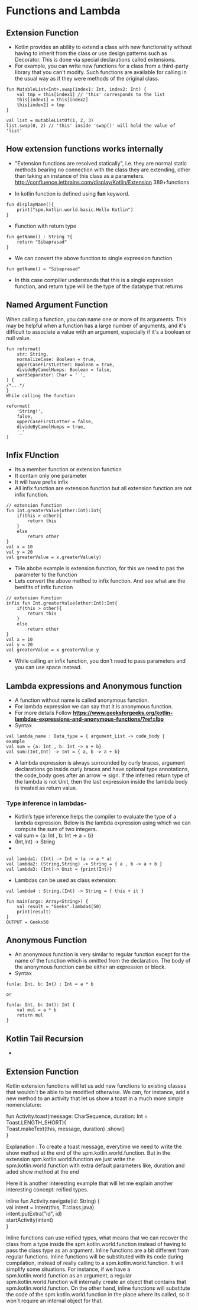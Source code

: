 # Functions and Lambda 

## Extension Function
- Kotlin provides an ability to extend a class with new functionality without having to inherit from the class or use design patterns such as Decorator. This is done via special declarations called extensions.
- For example, you can write new functions for a class from a third-party library that you can't modify. Such functions are available for calling in the usual way as if they were methods of the original class.
```
fun MutableList<Int>.swap(index1: Int, index2: Int) {
    val tmp = this[index1] // 'this' corresponds to the list
    this[index1] = this[index2]
    this[index2] = tmp
}

val list = mutableListOf(1, 2, 3)
list.swap(0, 2) // 'this' inside 'swap()' will hold the value of 'list'
```
## How extension functions works internally
- "Extension functions are resolved statically", i.e. they are normal static methods bearing no connection with the class they are extending, other than taking an instance of this class as a parameters. http://confluence.jetbrains.com/display/Kotlin/Extension 389+functions

- In kotlin function is defined using **fun** keyword.
```
fun displayName(){
    print("spm.kotlin.world.basic.Hello Kotlin")
} 
```  
- Function with return type
```
fun getName() : String ?{
    return "Sibaprasad"
} 
``` 
- We can convert the above function to single expression function
```
fun getName() = "Sibaprasad"
```
- In this case compiiler understands that this is a single expression function, and return type will be the type of the datatype that returns
## Named Argument Function
When calling a function, you can name one or more of its arguments. This may be helpful when a function has a large number of arguments, and it's difficult to associate a value with an argument, especially if it's a boolean or null value.
```
fun reformat(
    str: String,
    normalizeCase: Boolean = true,
    upperCaseFirstLetter: Boolean = true,
    divideByCamelHumps: Boolean = false,
    wordSeparator: Char = ' ',
) {
/*...*/
}
While calling the function

reformat(
    'String!',
    false,
    upperCaseFirstLetter = false,
    divideByCamelHumps = true,
    '_'
)
```
## Infix FUnction
- Its a member function or extension function
- It contain only one parameter
- It will have prefix infix
- All infix function are extension function but all extension function are not infix function.
```
// extension function
fun Int.greaterValue(other:Int):Int{
    if(this > other){
        return this
    }
    else
        return other
}
val x = 10
val y = 20
val greaterValue = x.greaterValue(y)
```
- THe abobe example is extension function, for this we need to pas the parameter to the function
- Lets convert the above method to infix function. And see what are the benifits of infix function
```
// extension function
infix fun Int.greaterValue(other:Int):Int{
    if(this > other){
        return this
    }
    else
        return other
}
val x = 10
val y = 20
val greaterValue = x greaterValue y
```
- While calling an infix function, you don't need to pass parameters and you can use space instead.

## Lambda expressions and Anonymous function
- A function without name is called anonymous function. 
- For lambda expression we can say that it is anonymous function. 
- For more details Follow **https://www.geeksforgeeks.org/kotlin-lambdas-expressions-and-anonymous-functions/?ref=lbp**
- Syntax
```
val lambda_name : Data_type = { argument_List -> code_body }
example
val sum = {a: Int , b: Int -> a + b}
val sum:(Int,Int) -> Int = { a, b -> a + b}
```
- A lambda expression is always surrounded by curly braces, argument declarations go inside curly braces and have optional type annotations, the code_body goes after an arrow -> sign. If the inferred return type of the lambda is not Unit, then the last expression inside the lambda body is treated as return value.

### Type inference in lambdas-
- Kotlin’s type inference helps the compiler to evaluate the type of a lambda expression. Below is the lambda expression using which we can compute the sum of two integers.
- val sum = {a: Int , b: Int -> a + b}
- (Int,Int) -> String 
- 
```
val lambda1: (Int) -> Int = (a -> a * a)
val lambda2: (String,String) -> String = { a , b -> a + b }
val lambda3: (Int)-> Unit = {print(Int)}
```
- Lambdas can be used as class extension:
```
val lambda4 : String.(Int) -> String = { this + it } 
  
fun main(args: Array<String>) { 
    val result = "Geeks".lambda4(50) 
    print(result) 
} 
OUTPUT = Geeks50
```
## Anonymous Function
- An anonymous function is very similar to regular function except for the name of the function which is omitted from the declaration. The body of the anonymous function can be either an expression or block.
- Syntax
```
fun(a: Int, b: Int) : Int = a * b

or

fun(a: Int, b: Int): Int {
    val mul = a * b
    return mul
}
```
## Kotlin Tail Recursion
- 

 ## **Extension Function**  
 
 Kotlin extension functions will let us add new functions to existing classes that wouldn´t be able to be modified otherwise. We can, for instance, add a new method to an activity that let us show a toast in a much more simple nomenclature:  
 
 fun Activity.toast(message: CharSequence, duration: Int = Toast.LENGTH_SHORT){  
    Toast.makeText(this, message, duration) .show()  
 }  
 
 Explanation : To create a toast message, everytime we need to write the show method at the end of the spm.kotlin.world.function.
 But in the extension spm.kotlin.world.function we just write the spm.kotlin.world.function with extra default parameters like, duration and aded show method at the end
   
 Here it is another interesting example that will let me explain another interesting concept: reified types.  
   
inline fun <reified T : Activity> Activity.navigate(id: String) {  
    val intent = Intent(this, T::class.java)  
    intent.putExtra("id", id)  
    startActivity(intent)  
}  
 
Inline functions can use reified types, what means that we can recover the class from a type inside the spm.kotlin.world.function instead of having to pass the class type as an argument.
Inline functions are a bit different from regular functions. Inline functions will be substituted with its code during compilation, instead of really calling to a spm.kotlin.world.function. It will simplify some situations. For instance, if we have a spm.kotlin.world.function as an argument, a regular spm.kotlin.world.function will internally create an object that contains that spm.kotlin.world.function. On the other hand, inline functions will substitute the code of the spm.kotlin.world.function in the place where its called, so it won´t require an internal object for that.
 
  
 
 
 
 
 
